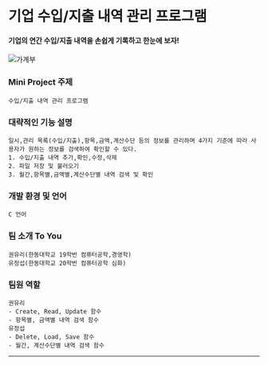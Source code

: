 **기업 수입/지출 내역 관리 프로그램**
=============================
#### 기업의 연간 수입/지출 내역을 손쉽게 기록하고 한눈에 보자!
![가계부](https://user-images.githubusercontent.com/70666097/117020441-684fe000-ad31-11eb-8d86-91c9f7ba079c.jpg)

### Mini Project 주제
    수입/지출 내역 관리 프로그램
    
### 대략적인 기능 설명
    일시,관리 목록(수입/지출),항목,금액,계산수단 등의 정보를 관리하며 4가지 기준에 따라 사용자가 원하는 정보를 검색하여 확인할 수 있다.
    1. 수입/지출 내역 추가,확인,수정,삭제
    2. 파일 저장 및 불러오기
    3. 월간,항목별,금액별,계산수단별 내역 검색 및 확인
    
### 개발 환경 및 언어
    C 언어
    
### 팀 소개 __To You__
    권유리(한동대학교 19학번 컴퓨터공학,경영학)
    유정섭(한동대학교 20학번 컴퓨터공학 심화)
    
### 팀원 역할
    권유리
    - Create, Read, Update 함수
    - 항목별, 금액별 내역 검색 함수
    유정섭
    - Delete, Load, Save 함수
    - 월간, 계산수단별 내역 검색 함수
------------------------------------------------------------------
    
